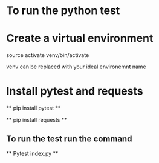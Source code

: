 # To run the python test


# Create a virtual environment

source activate venv/bin/activate

venv can be replaced with your ideal environemnt name


# Install pytest and requests

** pip install pytest **


** pip install requests **

## To run the test run the command 

** Pytest index.py **




